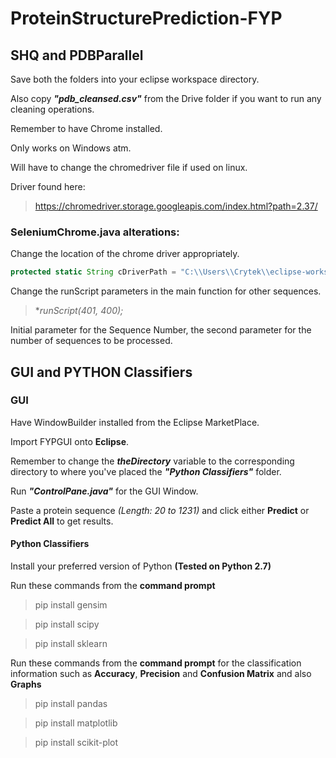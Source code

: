# ProteinStructurePrediction-FYP

## SHQ and PDBParallel

Save both the folders into your eclipse workspace directory. 

Also copy **_"pdb_cleansed.csv"_** from the Drive folder if you want to run any cleaning operations.

Remember to have Chrome installed.

Only works on Windows atm.

Will have to change the chromedriver file if used on linux.

Driver found here:
> https://chromedriver.storage.googleapis.com/index.html?path=2.37/

### SeleniumChrome.java alterations:

Change the location of the chrome driver appropriately.
```javascript
protected static String cDriverPath	= "C:\\Users\\Crytek\\eclipse-workspace\\shq\\chromedriver\\chromedriver.exe";
```
Change the runScript parameters in the main function for other sequences.

> **_runScript(401, 400);_*

Initial parameter for the Sequence Number, the second parameter for the number of sequences to be processed.

## GUI and PYTHON Classifiers

### GUI

Have WindowBuilder installed from the Eclipse MarketPlace.

Import FYPGUI onto **Eclipse**.

Remember to change the **_theDirectory_** variable to the corresponding directory to where you've placed the **_"Python Classifiers"_** folder.

Run **_"ControlPane.java"_** for the GUI Window.

Paste a protein sequence _(Length: 20 to 1231)_ and click either __Predict__ or __Predict All__ to get results.

#### Python Classifiers

Install your preferred version of Python __(Tested on Python 2.7)__

Run these commands from the __command prompt__
> pip install gensim

> pip install scipy

> pip install sklearn

Run these commands from the __command prompt__ for the classification information such as **Accuracy**, **Precision** and **Confusion Matrix** and also **Graphs**
> pip install pandas

> pip install matplotlib

> pip install scikit-plot
